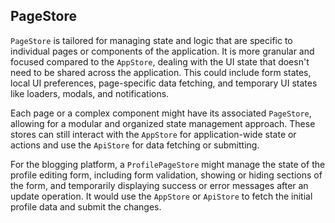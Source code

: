 ## PageStore

`PageStore` is tailored for managing state and logic that are specific to individual pages or components of the application. It is more granular and focused compared to the `AppStore`, dealing with the UI state that doesn't need to be shared across the application. This could include form states, local UI preferences, page-specific data fetching, and temporary UI states like loaders, modals, and notifications.

Each page or a complex component might have its associated `PageStore`, allowing for a modular and organized state management approach. These stores can still interact with the `AppStore` for application-wide state or actions and use the `ApiStore` for data fetching or submitting.

For the blogging platform, a `ProfilePageStore` might manage the state of the profile editing form, including form validation, showing or hiding sections of the form, and temporarily displaying success or error messages after an update operation. It would use the `AppStore` or `ApiStore` to fetch the initial profile data and submit the changes.